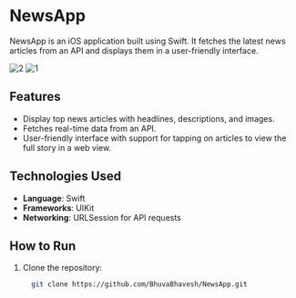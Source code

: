 # NewsApp

NewsApp is an iOS application built using Swift. It fetches the latest news articles from an API and displays them in a user-friendly interface.

![2](https://github.com/user-attachments/assets/670bbaf6-f126-47c1-842d-cedac62452ff)
![1](https://github.com/user-attachments/assets/13198658-6f78-43cf-8a03-fe1a6c6a1afe)


## Features

- Display top news articles with headlines, descriptions, and images.
- Fetches real-time data from an API.
- User-friendly interface with support for tapping on articles to view the full story in a web view.

## Technologies Used

- **Language**: Swift
- **Frameworks**: UIKit
- **Networking**: URLSession for API requests

## How to Run

1. Clone the repository:
   ```bash
     git clone https://github.com/BhuvaBhavesh/NewsApp.git
